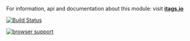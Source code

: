 For information, api and documentation about this module: visit <b><a href="http://itags.io">itags.io</a></b>

[![Build Status](https://travis-ci.org/itags/i-table.svg?branch=master)](https://travis-ci.org/itags/i-table)

[![browser support](https://ci.testling.com/itags/i-table.png)](https://ci.testling.com/itags/i-table)